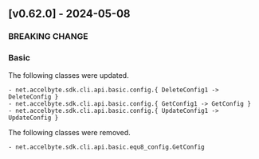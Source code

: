 <a name="v0.62.0"></a>
## [v0.62.0] - 2024-05-08

### BREAKING CHANGE


### Basic
The following classes were updated.
```
- net.accelbyte.sdk.cli.api.basic.config.{ DeleteConfig1 -> DeleteConfig }
- net.accelbyte.sdk.cli.api.basic.config.{ GetConfig1 -> GetConfig }
- net.accelbyte.sdk.cli.api.basic.config.{ UpdateConfig1 -> UpdateConfig }
```
The following classes were removed.
```
- net.accelbyte.sdk.cli.api.basic.equ8_config.GetConfig
```
